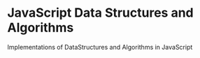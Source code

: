 # JavaScript Data Structures and Algorithms
Implementations of DataStructures and Algorithms in JavaScript
